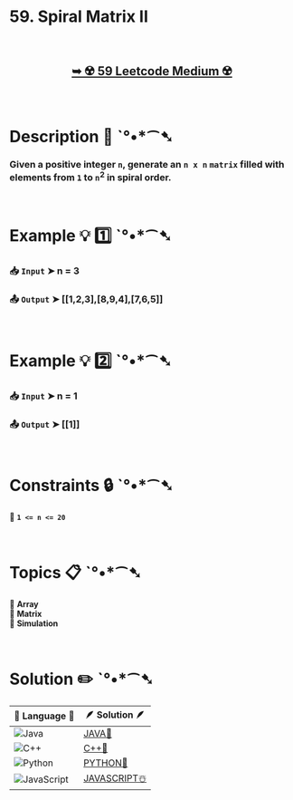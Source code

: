 # 59. Spiral Matrix II

</br>

<h2 align="center"> 

<a href="https://leetcode.com/problems/spiral-matrix-ii/description/"><strong>➥ ☢️ 59 Leetcode Medium ☢️ </strong></a>
</h2>

</br>

# Description 📜 ˋ°•*⁀➷

### Given a positive integer `n`, generate an `n x n` `matrix` filled with elements from `1` to `n`<sup>2</sup> in spiral order.

</br>

# Example 💡 1️⃣ ˋ°•*⁀➷

  ### 📥 `Input`  ➤ n = 3

  ### 📤 `Output`  ➤ [[1,2,3],[8,9,4],[7,6,5]]

</br>

# Example 💡 2️⃣ ˋ°•*⁀➷

  ### 📥 `Input` ➤ n = 1

  ### 📤 `Output`  ➤ [[1]]

</br>

# Constraints 🔒 ˋ°•*⁀➷

🔹 **`1 <= n <= 20`** </br>

</br>

# Topics 📋 ˋ°•*⁀➷

🔸 **Array**  </br>
🔸 **Matrix**  </br>
🔸 **Simulation**  </br>

</br>

# Solution ✏️ ˋ°•*⁀➷

| 📒 Language 📒  | 🪶 Solution 🪶 |
| ------------- | ------------- |
|  ![Java](https://img.shields.io/badge/java-%23ED8B00.svg?style=for-the-badge&logo=openjdk&logoColor=white)  | [JAVA🍁]() |
|  ![C++](https://img.shields.io/badge/c++-%2300599C.svg?style=for-the-badge&logo=c%2B%2B&logoColor=white)  | [C++🎲]()  |
|  ![Python](https://img.shields.io/badge/python-3670A0?style=for-the-badge&logo=python&logoColor=ffdd54)    | [PYTHON🍰]() |
| ![JavaScript](https://img.shields.io/badge/javascript-%23323330.svg?style=for-the-badge&logo=javascript&logoColor=%23F7DF1E)   | [JAVASCRIPT☃️]() |
